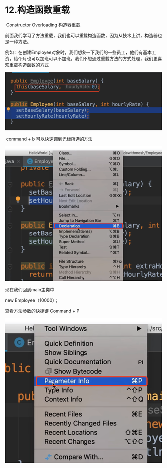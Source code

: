 # 12.构造函数重载

​		Constructor Overloading 构造器重载



​		前面我们学习了方法重载，我们也可以重载构造函数，因为从技术上讲，构造器也是一种方法。

​		例如：在创建Employee对象时，我们想象一下我们的一些员工，他们有基本工资，给个月也可以加班可以不加班，我们不想通过重载方法的方式处理，我们更喜欢重载构造函数的方式

![image-20220406222259442](../../../../../.vuepress/public/images/image-20220406222259442.png)





​	command + b 可以快速调到光标所选的方法

![image-20220406222040386](../../../../../.vuepress/public/images/image-20220406222040386.png)





现在我们回到main主类中

 new Employee（10000）；

查看方法参数的快捷键 Command + P

![image-20220406222506768](../../../../../.vuepress/public/images/image-20220406222506768.png)



























